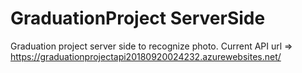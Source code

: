 # GraduationProject ServerSide
Graduation project server side to recognize photo.
Current API url => https://graduationprojectapi20180920024232.azurewebsites.net/
